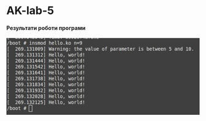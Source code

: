 # AK-lab-5
#### Результати роботи програми

![alt text](https://github.com/dmytrii-karpeka/AK-lab-5/blob/main/result5-1.jpg "Result of command")

